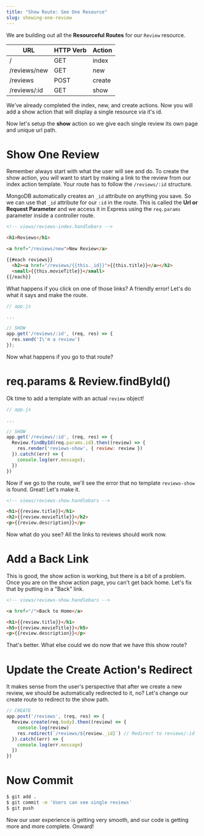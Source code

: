 ```yaml
---
title: "Show Route: See One Resource"
slug: showing-one-review
---
```


We are building out all the **Resourceful Routes** for our `Review` resource.

| URL              | HTTP Verb | Action  |
|------------------|-----------|---------|
| /                | GET       | index   |
| /reviews/new     | GET       | new     |
| /reviews         | POST      | create  |
| /reviews/:id     | GET       | show    |

We've already completed the index, new, and create actions. Now you will add a show action that will display a single resource via it's id.

Now let's setup the **show** action so we give each single review its own page and unique url path.

# Show One Review

Remember always start with what the user will see and do. To create the show action, you will want to start by making a link to the review from our index action template. Your route has to follow the `/reviews/:id` structure.

MongoDB automatically creates an `_id` attribute on anything you save. So we can use that `_id` attribute for our `:id` in the route. This is called the **Url or Request Parameter** and we access it in Express using the `req.params` parameter inside a controller route.

```html
<!-- views/reviews-index.handlebars -->

<h1>Reviews</h1>

<a href="/reviews/new">New Review</a>

{{#each reviews}}
  <h2><a href="/reviews/{{this._id}}">{{this.title}}</a></h2>
  <small>{{this.movieTitle}}</small>
{{/each}}
```

What happens if you click on one of those links? A friendly error! Let's do what it says and make the route.

```js
// app.js

...

// SHOW
app.get('/reviews/:id', (req, res) => {
  res.send('I\'m a review')
});
```

Now what happens if you go to that route?

# req.params & Review.findById()

Ok time to add a template with an actual `review` object!

```js
// app.js

...

// SHOW
app.get('/reviews/:id', (req, res) => {
  Review.findById(req.params.id).then((review) => {
    res.render('reviews-show', { review: review })
  }).catch((err) => {
    console.log(err.message);
  })
})
```

Now if we go to the route, we'll see the error that no template `reviews-show` is found. Great! Let's make it.

```html
<!-- views/reviews-show.handlebars -->

<h1>{{review.title}}</h1>
<h2>{{review.movieTitle}}</h2>
<p>{{review.description}}</p>
```

Now what do you see? All the links to reviews should work now.

# Add a Back Link

This is good, the show action is working, but there is a bit of a problem. Once you are on the show action page, you can't get back home. Let's fix that by putting in a "Back" link.

```html
<!-- views/reviews-show.handlebars -->

<a href="/">Back to Home</a>

<h1>{{review.title}}</h1>
<h5>{{review.movieTitle}}</h5>
<p>{{review.description}}</p>

```

That's better. What else could we do now that we have this show route?

# Update the Create Action's Redirect

It makes sense from the user's perspective that after we create a new review, we should be automatically redirected to it, no? Let's change our create route to redirect to the show path.

```js
// CREATE
app.post('/reviews', (req, res) => {
  Review.create(req.body).then((review) => {
    console.log(review)
    res.redirect(`/reviews/${review._id}`) // Redirect to reviews/:id
  }).catch((err) => {
    console.log(err.message)
  })
})
```

# Now Commit

```bash
$ git add .
$ git commit -m 'Users can see single reviews'
$ git push
```

Now our user experience is getting very smooth, and our code is getting more and more complete. Onward!
